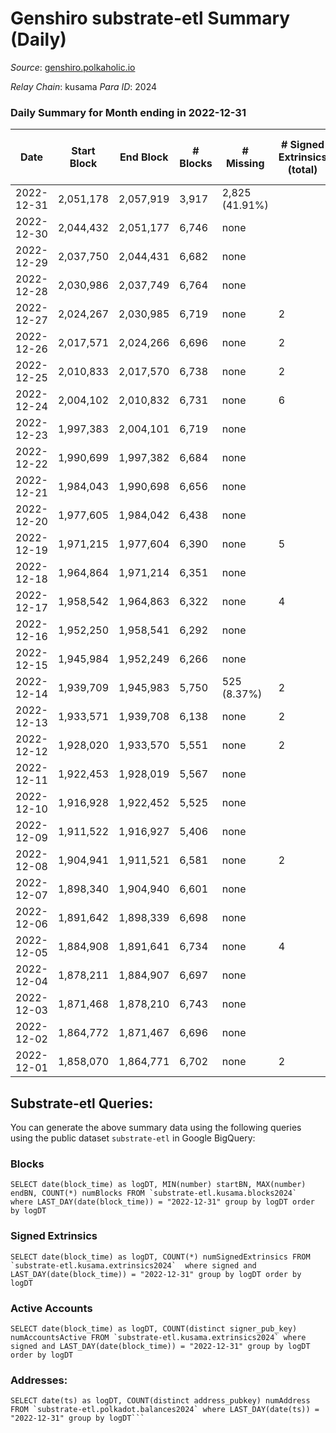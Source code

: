 # Genshiro substrate-etl Summary (Daily)

_Source_: [genshiro.polkaholic.io](https://genshiro.polkaholic.io)

*Relay Chain*: kusama
*Para ID*: 2024



### Daily Summary for Month ending in 2022-12-31


| Date | Start Block | End Block | # Blocks | # Missing | # Signed Extrinsics (total) | # Active Accounts | # Addresses with Balances | # Events | # Transfers | # XCM Transfers In | # XCM Transfers Out |
| ---- | ----------- | --------- | -------- | --------- | --------------------------- | ----------------- | ------------------------- | -------- | ----------- | ------------------ | ------------------- |
| 2022-12-31 | 2,051,178 | 2,057,919 | 3,917 | 2,825 (41.91%) |  |  | 25 | 7,841 |   |   |   |
| 2022-12-30 | 2,044,432 | 2,051,177 | 6,746 | none  |  |  | 25 | 13,509 |   | 1  |   |
| 2022-12-29 | 2,037,750 | 2,044,431 | 6,682 | none  |  |  | 25 | 13,375 |   |   |   |
| 2022-12-28 | 2,030,986 | 2,037,749 | 6,764 | none  |  |  | 25 | 13,540 |   |   |   |
| 2022-12-27 | 2,024,267 | 2,030,985 | 6,719 | none  | 2 | 2 | 25 | 13,464 |   | 1  |   |
| 2022-12-26 | 2,017,571 | 2,024,266 | 6,696 | none  | 2 | 2 | 25 | 13,412 |   |   |   |
| 2022-12-25 | 2,010,833 | 2,017,570 | 6,738 | none  | 2 | 2 |  | 13,496 |   |   |   |
| 2022-12-24 | 2,004,102 | 2,010,832 | 6,731 | none  | 6 |  |  | 13,500 |   |   |   |
| 2022-12-23 | 1,997,383 | 2,004,101 | 6,719 | none  |  |  |  | 13,454 |   |   |   |
| 2022-12-22 | 1,990,699 | 1,997,382 | 6,684 | none  |  |  |  | 13,379 |   |   |   |
| 2022-12-21 | 1,984,043 | 1,990,698 | 6,656 | none  |  |  |  | 13,329 |   |   |   |
| 2022-12-20 | 1,977,605 | 1,984,042 | 6,438 | none  |  |  |  | 12,892 |   | 1  |   |
| 2022-12-19 | 1,971,215 | 1,977,604 | 6,390 | none  | 5 |  |  | 12,805 |   |   |   |
| 2022-12-18 | 1,964,864 | 1,971,214 | 6,351 | none  |  |  |  | 12,713 |   |   |   |
| 2022-12-17 | 1,958,542 | 1,964,863 | 6,322 | none  | 4 | 2 | 25 | 12,672 |   |   |   |
| 2022-12-16 | 1,952,250 | 1,958,541 | 6,292 | none  |  |  | 25 | 12,595 |   |   |   |
| 2022-12-15 | 1,945,984 | 1,952,249 | 6,266 | none  |  |  | 25 | 12,542 |   |   |   |
| 2022-12-14 | 1,939,709 | 1,945,983 | 5,750 | 525 (8.37%) | 2 | 2 | 25 | 11,519 |   |   |   |
| 2022-12-13 | 1,933,571 | 1,939,708 | 6,138 | none  | 2 | 2 |  | 12,295 |   |   |   |
| 2022-12-12 | 1,928,020 | 1,933,570 | 5,551 | none  | 2 | 2 | 25 | 11,120 |   |   |   |
| 2022-12-11 | 1,922,453 | 1,928,019 | 5,567 | none  |  |  | 25 | 11,143 |   |   |   |
| 2022-12-10 | 1,916,928 | 1,922,452 | 5,525 | none  |  |  | 25 | 11,060 |   |   |   |
| 2022-12-09 | 1,911,522 | 1,916,927 | 5,406 | none  |  |  | 25 | 10,833 |   | 2  |   |
| 2022-12-08 | 1,904,941 | 1,911,521 | 6,581 | none  | 2 | 2 | 25 | 13,182 |   |   |   |
| 2022-12-07 | 1,898,340 | 1,904,940 | 6,601 | none  |  |  | 25 | 13,219 |   | 1  |   |
| 2022-12-06 | 1,891,642 | 1,898,339 | 6,698 | none  |  |  | 25 | 13,407 |   |   |   |
| 2022-12-05 | 1,884,908 | 1,891,641 | 6,734 | none  | 4 | 2 | 25 | 13,503 |   | 1  |   |
| 2022-12-04 | 1,878,211 | 1,884,907 | 6,697 | none  |  |  | 25 | 13,405 |   |   |   |
| 2022-12-03 | 1,871,468 | 1,878,210 | 6,743 | none  |  |  | 25 | 13,497 |   |   |   |
| 2022-12-02 | 1,864,772 | 1,871,467 | 6,696 | none  |  |  | 25 | 13,404 |   |   |   |
| 2022-12-01 | 1,858,070 | 1,864,771 | 6,702 | none  | 2 | 2 | 25 | 13,436 |   | 2  |   |

## Substrate-etl Queries:
You can generate the above summary data using the following queries using the public dataset `substrate-etl` in Google BigQuery:


### Blocks
```
SELECT date(block_time) as logDT, MIN(number) startBN, MAX(number) endBN, COUNT(*) numBlocks FROM `substrate-etl.kusama.blocks2024`  where LAST_DAY(date(block_time)) = "2022-12-31" group by logDT order by logDT
```


### Signed Extrinsics
```
SELECT date(block_time) as logDT, COUNT(*) numSignedExtrinsics FROM `substrate-etl.kusama.extrinsics2024`  where signed and LAST_DAY(date(block_time)) = "2022-12-31" group by logDT order by logDT
```


### Active Accounts
```
SELECT date(block_time) as logDT, COUNT(distinct signer_pub_key) numAccountsActive FROM `substrate-etl.kusama.extrinsics2024` where signed and LAST_DAY(date(block_time)) = "2022-12-31" group by logDT order by logDT
```


### Addresses:
```
SELECT date(ts) as logDT, COUNT(distinct address_pubkey) numAddress FROM `substrate-etl.polkadot.balances2024` where LAST_DAY(date(ts)) = "2022-12-31" group by logDT```

